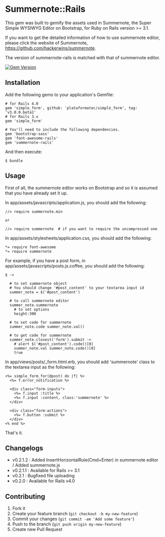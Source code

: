 # Summernote::Rails

This gem was built to gemify the assets used in Summernote, the Super Simple WYSIWYG Editor on Bootstrap, for Ruby on Rails version >= 3.1.

If you want to get the detailed information of how to use summernote editor, please click the website of Summernote, https://github.com/hackerwins/summernote.

The version of summernote-rails is matched with that of summernote editor.

[![Gem Version](https://badge.fury.io/rb/summernote-rails.png)](http://badge.fury.io/rb/summernote-rails)

## Installation

Add the following gems to your application's Gemfile:

    # for Rails 4.0
    gem 'simple_form', github: 'plataformatec/simple_form', tag: 'v3.0.0.beta1'
    # for Rails 3.x
    gem 'simple_form'

    # You'll need to include the following dependencies.
    gem 'bootstrap-sass'
    gem 'font-awesome-rails'
    gem 'summernote-rails'

And then execute:

    $ bundle

## Usage

First of all, the summernote editor works on Bootstrap and so it is assumed that you have already set it up.

In app/assets/javascripts/application.js, you should add the following:

```
//= require summernote.min

or

//= require summernote  # if you want to require the uncompressed one
```

In app/assets/stylesheets/application.css, you should add the following:

```
*= require font-awesome
*= require summernote
```

For example, if you have a post form, in app/assets/javascripts/posts.js.coffee, you should add the following:

```
$ ->

  # to set summernote object
  # You should change '#post_content' to your textarea input id
  summer_note = $('#post_content')

  # to call summernote editor
  summer_note.summernote
    # to set options
    height:300  

  # to set code for summernote
  summer_note.code summer_note.val()

  # to get code for summernote
  summer_note.closest('form').submit ->
    # alert $('#post_content').code()[0]
    summer_note.val summer_note.code()[0]
    true
```

In app/views/posts/_form.html.erb, you should add 'summernote' class to the textarea input as the following:

```
<%= simple_form_for(@post) do |f| %>
  <%= f.error_notification %>

  <div class="form-inputs">
    <%= f.input :title %>
    <%= f.input :content, class:'summernote' %>
  </div>

  <div class="form-actions">
    <%= f.button :submit %>
  </div>
<% end %>
```

That's it. 


## Changelogs

 - v0.2.1.2 : Added InsertHorizontalRule(Cmd+Enter) in summernote editor / 
              Added summernote.js 
 - v0.2.1.1 : Available for Rails >= 3.1
 - v0.2.1   : Bugfixed file uploading
 - v0.2.0   : Available for Rails v4.0


## Contributing

1. Fork it
2. Create your feature branch (`git checkout -b my-new-feature`)
3. Commit your changes (`git commit -am 'Add some feature'`)
4. Push to the branch (`git push origin my-new-feature`)
5. Create new Pull Request
